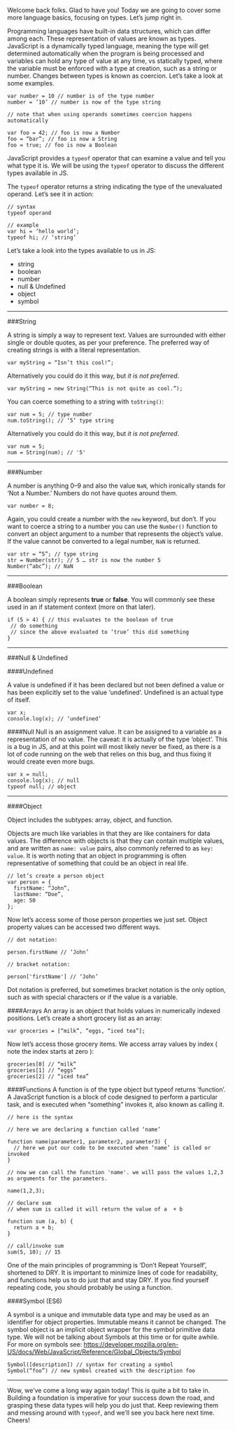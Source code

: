 Welcome back folks. Glad to have you! Today we are going to cover some more language basics, focusing on types. Let’s jump right in.

Programming languages have built-in data structures, which can differ among each. These representation of values are known as types. JavaScript is a dynamically typed language, meaning the type will get determined automatically when the program is being processed and variables can hold any type of value at any time, vs statically typed, where the variable must be enforced with a type at creation, such as a string or number. Changes between types is known as coercion. Let’s take a look at some examples.

<?prettify?>
```
var number = 10 // number is of the type number
number = ’10’ // number is now of the type string

// note that when using operands sometimes coercion happens automatically

var foo = 42; // foo is now a Number
foo = “bar”; // foo is now a String
foo = true; // foo is now a Boolean
```

JavaScript provides a `typeof` operator that can examine a value and tell you what type it is. We will be using the `typeof` operator to discuss the different types available in JS.

The `typeof` operator returns a string indicating the type of the unevaluated operand. Let’s see it in action:

<?prettify?>
```
// syntax
typeof operand

// example
var hi = ‘hello world’;
typeof hi; // ‘string’
```

Let’s take a look into the types available to us in JS:

- string
- boolean
- number
- null & Undefined
- object
- symbol

---

###String 

A string is simply a way to represent text. Values are surrounded with either single or double quotes, as per your preference. The preferred way of creating strings is with a literal representation.

<?prettify?>
```
var myString = “Isn’t this cool!”;
```

Alternatively you could do it this way, but *it is not preferred*.

<?prettify?>
```
var myString = new String(“This is not quite as cool.”);
```

You can coerce something to a string with `toString()`:

<?prettify?>
```
var num = 5; // type number
num.toString(); // ‘5’ type string
```

Alternatively you could do it this way, but *it is not preferred*.

<?prettify?>
```
var num = 5;
num = String(num); // '5'
```

---

###Number 

A number is anything 0–9 and also the value `NaN`, which ironically stands for ‘Not a Number.’ Numbers do not have quotes around them.

<?prettify?>
```
var number = 8;
```

Again, you could create a number with the `new` keyword, but don’t. If you want to coerce a string to a number you can use the `Number()` function to convert an object argument to a number that represents the object’s value. If the value cannot be converted to a legal number, `NaN` is returned.

<?prettify?>
```
var str = “5”; // type string
str = Number(str); // 5 … str is now the number 5
Number(“abc”); // NaN
```

---

###Boolean 

A boolean simply represents **true** or **false**. You will commonly see these used in an if statement context (more on that later).

<?prettify?>
```
if (5 > 4) { // this evaluates to the boolean of true
 // do something
 // since the above evaluated to ‘true’ this did something
}
```

---

###Null & Undefined 

####Undefined

A value is undefined if it has been declared but not been defined a value or has been explicitly set to the value ‘undefined’. Undefined is an actual type of itself.

<?prettify?>
```
var x;
console.log(x); // ‘undefined’
```

####Null
Null is an assignment value. It can be assigned to a variable as a representation of no value. The caveat: it is actually of the type ‘object’. This is a bug in JS, and at this point will most likely never be fixed, as there is a lot of code running on the web that relies on this bug, and thus fixing it would create even more bugs.

<?prettify?>
```
var x = null; 
console.log(x); // null
typeof null; // object
```

---

####Object 

Object includes the subtypes: array, object, and function.

Objects are much like variables in that they are like containers for data values. The difference with objects is that they can contain multiple values, and are written as `name: value` pairs, also commonly referred to as `key: value`. It is worth noting that an object in programming is often representative of something that could be an object in real life.

<?prettify?>
```
// let’s create a person object
var person = {
  firstName: “John”,
  lastName: “Doe”,
  age: 50
};
```

Now let’s access some of those person properties we just set. Object property values can be accessed two different ways.

<?prettify?>
```
// dot notation:

person.firstName // ‘John’

// bracket notation:

person['firstName'] // ‘John’
```

Dot notation is preferred, but sometimes bracket notation is the only option, such as with special characters or if the value is a variable.


####Arrays
An array is an object that holds values in numerically indexed positions. Let’s create a short grocery list as an array:

<?prettify?>
```
var groceries = [“milk”, “eggs, “iced tea”];
```

Now let’s access those grocery items. We access array values by index ( note the index starts at zero ):

<?prettify?>
```
groceries[0] // “milk”
groceries[1] // “eggs”
groceries[2] // “iced tea”
```

####Functions
A function is of the type object but typeof returns ‘function’. A JavaScript function is a block of code designed to perform a particular task, and is executed when “something” invokes it, also known as calling it.

<?prettify?>
```
// here is the syntax

// here we are declaring a function called ‘name’

function name(parameter1, parameter2, parameter3) { 
  // here we put our code to be executed when ‘name’ is called or invoked
}

// now we can call the function 'name'. we will pass the values 1,2,3 as arguments for the parameters.

name(1,2,3);

// declare sum
// when sum is called it will return the value of a  + b

function sum (a, b) {
  return a + b;
}

// call/invoke sum
sum(5, 10); // 15
```

One of the main principles of programming is ‘Don’t Repeat Yourself’, shortened to DRY. It is important to minimize lines of code for readability, and functions help us to do just that and stay DRY. If you find yourself repeating code, you should probably be using a function.




####Symbol (ES6) 

A symbol is a unique and immutable data type and may be used as an identifier for object properties. Immutable means it cannot be changed. The symbol object is an implicit object wrapper for the symbol primitive data type. We will not be talking about Symbols at this time or for quite awhile. For more on symbols see: https://developer.mozilla.org/en-US/docs/Web/JavaScript/Reference/Global_Objects/Symbol

<?prettify?>
```
Symbol([description]) // syntax for creating a symbol
Symbol(“foo”) // new symbol created with the description foo
```

---

Wow, we’ve come a long way again today! This is quite a bit to take in. Building a foundation is imperative for your success down the road, and grasping these data types will help you do just that. Keep reviewing them and messing around with `typeof`, and we’ll see you back here next time. Cheers!
